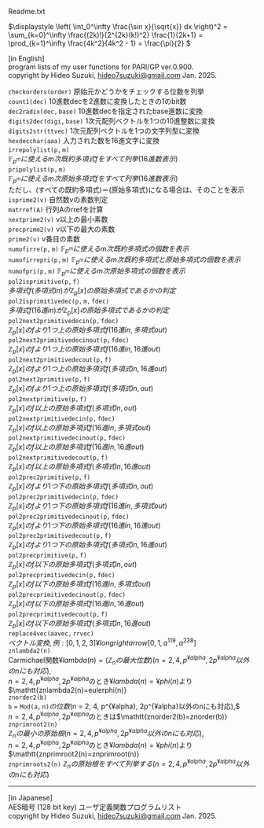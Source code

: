 Readme.txt

$\displaystyle  \left( \int_0^\infty \frac{\sin x}{\sqrt{x}} dx \right)^2 =   \sum_{k=0}^\infty \frac{(2k)!}{2^{2k}(k!)^2} \frac{1}{2k+1} =   \prod_{k=1}^\infty \frac{4k^2}{4k^2 - 1} = \frac{\pi}{2} $


[in English]  
program lists of my user functions for PARI/GP ver.0.900.  
copyright by Hideo Suzuki, hideo7suzuki@gmail.com  Jan. 2025.  


$\mathtt{checkorders(order)}$ 原始元かどうかをチェックする位数を列挙  
$\mathtt{count1(dec)}$ 10進数decを2進数に変換したときの1のbit数  
$\mathtt{dec2radix(dec,base)}$ 10進数decを指定されたbase進数に変換  
$\mathtt{digits2dec(digi,base)}$ 1次元配列ベクトルを1つの10進整数に変換  
$\mathtt{digits2str(ttvec)}$ 1次元配列ベクトルを1つの文字列型に変換  
$\mathtt{hexdecchar(aaa)}$ 入力された数を16進文字に変換  
$\mathtt{irrepolylist(p,m)}$   
$\mathbb{F}_{p^m}に使えるm次既約多項式fをすべて列挙(16進数表示)$  
$\mathtt{pripolylist(p,m)}$   
$\mathbb{F}_{p^m}に使えるm次原始多項式fをすべて列挙(16進数表示)$  
  ただし、(すべての既約多項式)＝(原始多項式)になる場合は、そのことを表示  
$\mathtt{isprime2(v)}$ 自然数vの素数判定  
$\mathtt{matrref(A)}$ 行列Aのrrefを計算  
$\mathtt{nextprime2(v)}$ v以上の最小素数  
$\mathtt{precprime2(v)}$ v以下の最大の素数  
$\mathtt{prime2(v)}$ v番目の素数  
$\mathtt{numofirre(p,m)}$ $\mathbb{F}_{p^m}に使えるm次既約多項式の個数を表示$  
$\mathtt{numofirrepri(p,m)}$ $\mathbb{F}_{p^m}に使えるm次既約多項式と原始多項式の個数を表示$  
$\mathtt{numofpri(p,m)}$ $\mathbb{F}_{p^m}に使えるm次原始多項式の個数を表示$  
$\mathtt{pol2isprimitive(p,f)}$   
  $多項式f(多項式in)が\mathbb{Z}_p[x]の原始多項式であるかの判定$  
$\mathtt{pol2isprimitivedec(p,m,fdec)}$   
  $多項式f(16進in)が\mathbb{Z}_p[x]の原始多項式であるかの判定$  
$\mathtt{pol2next2primitivedecin(p,fdec)}$   
$\mathbb{Z}_p[x]のfより1つ上の原始多項式f(16進in,多項式out)$  
$\mathtt{pol2next2primitivedecinout(p,fdec)}$   
$\mathbb{Z}_p[x]のfより1つ上の原始多項式f(16進in,16進out)$  
$\mathtt{pol2next2primitivedecout(p,f)}$   
$\mathbb{Z}_p[x]のfより1つ上の原始多項式f(多項式in,16進out)$  
$\mathtt{pol2next2primitive(p,f)}$   
$\mathbb{Z}_p[x]のfより1つ上の原始多項式f(多項式in,out)$  
$\mathtt{pol2nextprimitive(p,f)}$   
$\mathbb{Z}_p[x]のf以上の原始多項式f(多項式in,out)$  
$\mathtt{pol2nextprimitivedecin(p,fdec)}$   
$\mathbb{Z}_p[x]のf以上の原始多項式f(16進in,多項式out)$  
$\mathtt{pol2nextprimitivedecinout(p,fdec)}$   
$\mathbb{Z}_p[x]のf以上の原始多項式f(16進in,16進out)$  
$\mathtt{pol2nextprimitivedecout(p,f)}$   
$\mathbb{Z}_p[x]のf以上の原始多項式f(多項式in,16進out)$  
$\mathtt{pol2prec2primitive(p,f)}$   
$\mathbb{Z}_p[x]のfより1つ下の原始多項式f(多項式in,out)$  
$\mathtt{pol2prec2primitivedecin(p,fdec)}$   
$\mathbb{Z}_p[x]のfより1つ下の原始多項式f(16進in,多項式out)$  
$\mathtt{pol2prec2primitivedecinout(p,fdec)}$   
$\mathbb{Z}_p[x]のfより1つ下の原始多項式f(16進in,16進out)$  
$\mathtt{pol2prec2primitivedecout(p,f)}$   
$\mathbb{Z}_p[x]のfより1つ下の原始多項式f(多項式in,16進out)$  
$\mathtt{pol2precprimitive(p,f)}$   
$\mathbb{Z}_p[x]のf以下の原始多項式f(多項式in,out)$  
$\mathtt{pol2precprimitivedecin(p,fdec)}$   
$\mathbb{Z}_p[x]のf以下の原始多項式f(16進in,多項式out)$  
$\mathtt{pol2precprimitivedecinout(p,fdec)}$   
$\mathbb{Z}_p[x]のf以下の原始多項式f(16進in,16進out)$  
$\mathtt{pol2precprimitivedecout(p,f)}$   
$\mathbb{Z}_p[x]のf以下の原始多項式f(多項式in,16進out)$  
$\mathtt{replace4vec(aavec,rrvec)}$   
  $ベクトル変換, 例: [0,1,2,3] ¥longrightarrow [0,1,a^{119},a^{238}]$  
$\mathtt{znlambda2(n)}$   
  Carmichael関数$¥lambda(n)=(\mathbb{Z}_nの最大位数)(n = 2, 4, p^{¥alpha}, 2p^{¥alpha}以外のnにも対応),$  
  $n = 2, 4, p^{¥alpha}, 2p^{¥alpha}$のとき$¥lambda(n)=¥phi(n)$より$\mathtt{znlambda2(n)=eulerphi(n)}  
$\mathtt{znorder2(b)}$   
$\mathtt{b=Mod(a,n)}の位数$(n = 2, 4, p^{¥alpha}, 2p^{¥alpha}以外のnにも対応),$   
  $n = 2, 4, p^{¥alpha}, 2p^{¥alpha}$のときは$\mathtt{znorder2(b)=znorder(b)}  
$\mathtt{znprimroot2(n)}$   
$\mathbb{Z}_n の最小の原始根(n = 2, 4, p^{¥alpha}, 2p^{¥alpha}以外のnにも対応),$   
  $n = 2, 4, p^{¥alpha}, 2p^{¥alpha}$のとき$¥lambda(n)=¥phi(n)$より$\mathtt{znprimroot2(n)=znprimroot(n)}  
$\mathtt{znprimroots2(n)}$ $\mathbb{Z}_n の原始根をすべて列挙する(n = 2, 4, p^{¥alpha}, 2p^{¥alpha}以外のnにも対応)$  

----------

[in Japanese]  
AES暗号 (128 bit key) ユーザ定義関数プログラムリスト  
copyright by Hideo Suzuki, hideo7suzuki@gmail.com  Jan. 2025.  

